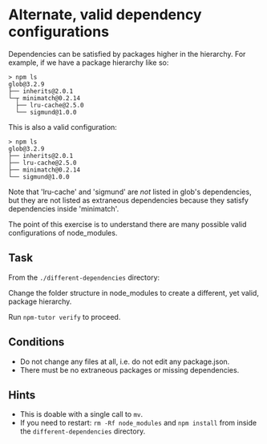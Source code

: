 # Alternate, valid dependency configurations

Dependencies can be satisfied by packages higher in the hierarchy. For
example, if we have a package hierarchy like so:

```
> npm ls
glob@3.2.9
├── inherits@2.0.1
└─┬ minimatch@0.2.14
  ├── lru-cache@2.5.0
  └── sigmund@1.0.0
```

This is also a valid configuration:

```
> npm ls
glob@3.2.9
├── inherits@2.0.1
├── lru-cache@2.5.0
├── minimatch@0.2.14
└── sigmund@1.0.0
```

Note that 'lru-cache' and 'sigmund' are *not* listed in glob's
dependencies, but they are not listed as extraneous dependencies because
they satisfy dependencies inside 'minimatch'.

The point of this exercise is to understand there are many possible
valid configurations of node_modules.

## Task

From the `./different-dependencies` directory:

Change the folder structure in node_modules to create a different, yet
valid, package hierarchy.

Run `npm-tutor verify` to proceed.

## Conditions

* Do not change any files at all, i.e. do not edit any package.json.
* There must be no extraneous packages or missing dependencies.

## Hints

* This is doable with a single call to `mv`.
* If you need to restart: `rm -Rf node_modules` and `npm install` from inside the
`different-dependencies` directory.
